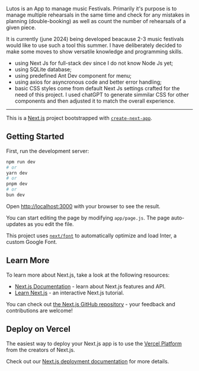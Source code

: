 Lutos is an App to manage music Festivals. Primarily it's purpose is to manage multiple rehearsals in the same time and check for any mistakes in planning (double-booking) 
as well as count the number of rehearsals of a given piece.

It is currently (june 2024) being developed beacause 2-3 music festivals would like to use such a tool this summer.
I have deliberately decided to make some moves to show versatile knowledge and programming skills.
- using Next Js for full-stack dev since I do not know Node Js yet;
- using SQLite database;
- using predefined Ant Dev component for menu;
- using axios for asyncronous code and better error handling;
- basic CSS styles come from default Next Js settings crafted for the need of this project. I used chatGPT to generate simmilar CSS for other components and then adjusted it to match the overall experience.


*****************************

This is a [Next.js](https://nextjs.org/) project bootstrapped with [`create-next-app`](https://github.com/vercel/next.js/tree/canary/packages/create-next-app).

## Getting Started

First, run the development server:

```bash
npm run dev
# or
yarn dev
# or
pnpm dev
# or
bun dev
```

Open [http://localhost:3000](http://localhost:3000) with your browser to see the result.

You can start editing the page by modifying `app/page.js`. The page auto-updates as you edit the file.

This project uses [`next/font`](https://nextjs.org/docs/basic-features/font-optimization) to automatically optimize and load Inter, a custom Google Font.

## Learn More

To learn more about Next.js, take a look at the following resources:

- [Next.js Documentation](https://nextjs.org/docs) - learn about Next.js features and API.
- [Learn Next.js](https://nextjs.org/learn) - an interactive Next.js tutorial.

You can check out [the Next.js GitHub repository](https://github.com/vercel/next.js/) - your feedback and contributions are welcome!

## Deploy on Vercel

The easiest way to deploy your Next.js app is to use the [Vercel Platform](https://vercel.com/new?utm_medium=default-template&filter=next.js&utm_source=create-next-app&utm_campaign=create-next-app-readme) from the creators of Next.js.

Check out our [Next.js deployment documentation](https://nextjs.org/docs/deployment) for more details.
